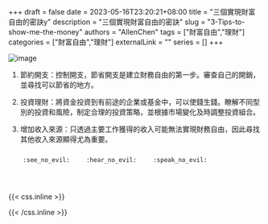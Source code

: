 +++ 
draft = false
date = 2023-05-16T23:20:21+08:00
title = "三個實現財富自由的密訣y"
description = "三個實現財富自由的密訣"
slug = "3-Tips-to-show-me-the-money"
authors = "AllenChen"
tags = ["財富自由","理財"]
categories = ["財富自由","理財"]
externalLink = ""
series = []
+++

![image](/images/post/A-rabbit-with-big-blue-eyes-having-much-money-in-hand-with-Van-Gogh-style.jpeg)

1. 節約開支：控制開支，節省開支是建立財務自由的第一步。審查自己的開銷，並尋找可以節省的地方。

2. 投資理財：將資金投資到有前途的企業或基金中，可以使錢生錢。瞭解不同型別的投資和風險，制定合理的投資策略，並根據市場變化及時調整投資組合。

3. 增加收入來源：只透過主要工作獲得的收入可能無法實現財務自由，因此尋找其他收入來源顯得尤為重要。

<p><span class="nowrap"><span class="emojify">🙈</span> <code>:see_no_evil:</code></span>  <span class="nowrap"><span class="emojify">🙉</span> <code>:hear_no_evil:</code></span>  <span class="nowrap"><span class="emojify">🙊</span> <code>:speak_no_evil:</code></span></p>
<br>
    

{{< css.inline >}}
<style>
.emojify {
	font-family: Apple Color Emoji, Segoe UI Emoji, NotoColorEmoji, Segoe UI Symbol, Android Emoji, EmojiSymbols;
	font-size: 2rem;
	vertical-align: middle;
}
@media screen and (max-width:650px) {
  .nowrap {
    display: block;
    margin: 25px 0;
  }
}
</style>
{{< /css.inline >}}
